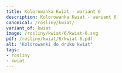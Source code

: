 ```yaml
---
title: Kolorowanka Kwiat - wariant 6
description: Kolorowanka Kwiat - wariant 6
canonical: /rosliny/kwiat/
variant_of: kwiat
image: /rosliny/kwiat/6/kwiat-6.svg
pdf: /rosliny/kwiat/6/kwiat-6.pdf
alt: "Kolorowanki do druku kwiat"
tags:
- rosliny
- kwiat
---
```

